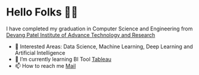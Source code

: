 # Hello Folks 🙋‍♂️

I have completed my graduation in Computer Science and Engineering from <a href="https://www.charusat.ac.in/depstar/">Devang Patel Institute of Advance Technology and Research</a>

- 👀 Interested Areas: Data Science, Machine Learning, Deep Learning and Artificial Intelligence
- 🌱 I’m currently learning BI Tool <a href="https://www.tableau.com/">Tableau</a>
- 📫 How to reach me <a href='mailto:vikas.m1410@gmail.com'>Mail</a>
